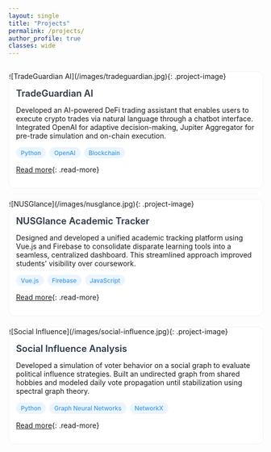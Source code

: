 ```yaml
---
layout: single
title: "Projects"
permalink: /projects/
author_profile: true
classes: wide
---
```


<style>
.page__content {
  padding-right: 200px;
}

.projects-container {
  display: grid;
  grid-template-columns: repeat(2, minmax(0, 1fr));
  gap: 1.5em;
  margin: 2em 0;
  max-width: 100%;
}

.project-card {
  background: white;
  border-radius: 12px;
  overflow: hidden;
  transition: transform 0.2s ease;
  text-decoration: none;
  color: inherit;
  border: 1px solid #edf2f7;
  width: 100%;
}

.project-card:hover {
  transform: translateY(-2px);
}

.project-image {
  width: 100%;
  height: 200px;
  object-fit: cover;
}

.project-content {
  padding: 1.2em;
}

.project-title {
  font-size: 1.3em;
  color: #2d3748;
  margin: 0 0 0.5em 0;
  font-weight: 600;
}

.project-description {
  color: #4a5568;
  font-size: 0.95em;
  line-height: 1.6;
  margin-bottom: 1em;
}

.skills-list {
  display: flex;
  flex-wrap: wrap;
  gap: 0.5em;
  margin-bottom: 1em;
}

.skill-tag {
  background: #ebf5ff;
  color: #4299e1;
  padding: 0.3em 0.8em;
  border-radius: 15px;
  font-size: 0.85em;
  font-weight: 500;
}

.read-more {
  color: #4299e1;
  text-decoration: none;
  font-size: 0.95em;
  font-weight: 500;
  display: inline-flex;
  align-items: center;
}

.read-more::after {
  content: "→";
  margin-left: 0.3em;
  transition: transform 0.2s ease;
}

.read-more:hover::after {
  transform: translateX(3px);
}

@media (max-width: 1200px) {
  .projects-container {
    grid-template-columns: 1fr;
  }
  
  .project-image {
    height: 180px;
  }
  
  .project-content {
    padding: 1em;
  }

  .page__content {
    padding-right: 0;
  }
}

@media (min-width: 80em) {
  .page__content {
    padding-right: 300px;
  }
}
</style>

<div class="projects-container">

<div class="project-card">
![TradeGuardian AI](/images/tradeguardian.jpg){: .project-image}
<div class="project-content">
<h2 class="project-title">TradeGuardian AI</h2>

Developed an AI-powered DeFi trading assistant that enables users to execute crypto trades via natural language through a chatbot interface. Integrated OpenAI for adaptive decision-making, Jupiter Aggregator for pre-trade simulation and on-chain execution.

<div class="skills-list">
<span class="skill-tag">Python</span>
<span class="skill-tag">OpenAI</span>
<span class="skill-tag">Blockchain</span>
</div>

[Read more](https://github.com/bnb-hack){: .read-more}
</div>
</div>

<div class="project-card">
![NUSGlance](/images/nusglance.jpg){: .project-image}
<div class="project-content">
<h2 class="project-title">NUSGlance Academic Tracker</h2>

Designed and developed a unified academic tracking platform using Vue.js and Firebase to consolidate disparate learning tools into a seamless, centralized dashboard. This streamlined approach improved students' visibility over coursework.

<div class="skills-list">
<span class="skill-tag">Vue.js</span>
<span class="skill-tag">Firebase</span>
<span class="skill-tag">JavaScript</span>
</div>

[Read more](https://bt3103-7c86e.web.app){: .read-more}
</div>
</div>

<div class="project-card">
![Social Influence](/images/social-influence.jpg){: .project-image}
<div class="project-content">
<h2 class="project-title">Social Influence Analysis</h2>

Developed a simulation of voter behavior on a social graph to evaluate political influence strategies. Built an undirected graph from shared hobbies and modeled daily vote propagation until stabilization using spectral graph theory.

<div class="skills-list">
<span class="skill-tag">Python</span>
<span class="skill-tag">Graph Neural Networks</span>
<span class="skill-tag">NetworkX</span>
</div>

[Read more](https://github.com/lydia372/Social-Influence-Optimization-via-Graph-Neural-Networks/tree/main){: .read-more}
</div>
</div>

</div>